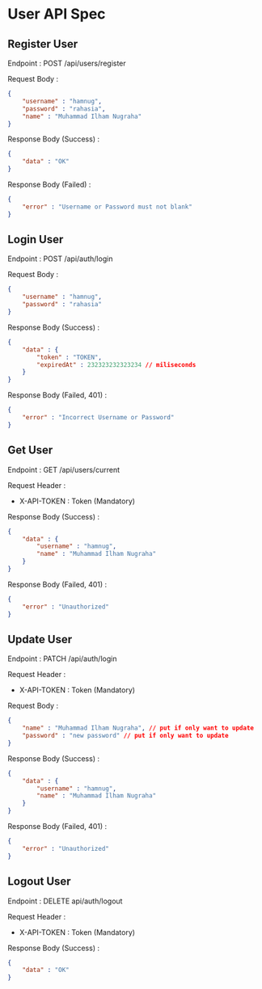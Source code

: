 # User API Spec

## Register User

Endpoint : POST /api/users/register

Request Body : 
```json
{
    "username" : "hamnug",
    "password" : "rahasia",
    "name" : "Muhammad Ilham Nugraha"
}
```

Response Body (Success) : 
```json
{
    "data" : "OK"
}
```

Response Body (Failed) :
```json
{
    "error" : "Username or Password must not blank"
}
``` 


## Login User

Endpoint : POST /api/auth/login

Request Body : 
```json
{
    "username" : "hamnug",
    "password" : "rahasia"
}
```

Response Body (Success) : 
```json
{
    "data" : {
        "token" : "TOKEN",
        "expiredAt" : 232323232323234 // miliseconds
    }
}
```

Response Body (Failed, 401) :
```json
{
    "error" : "Incorrect Username or Password"
}
``` 


## Get User

Endpoint : GET /api/users/current

Request Header : 

- X-API-TOKEN : Token (Mandatory)

Response Body (Success) : 
```json
{
    "data" : {
        "username" : "hamnug",
        "name" : "Muhammad Ilham Nugraha"
    }
}
```

Response Body (Failed, 401) :
```json
{
    "error" : "Unauthorized"
}
``` 


## Update User

Endpoint : PATCH /api/auth/login

Request Header : 

- X-API-TOKEN : Token (Mandatory)

Request Body : 
```json
{
    "name" : "Muhammad Ilham Nugraha", // put if only want to update
    "password" : "new password" // put if only want to update
}
```

Response Body (Success) : 
```json
{
    "data" : {
        "username" : "hamnug",
        "name" : "Muhammad Ilham Nugraha"
    }
}
```

Response Body (Failed, 401) :
```json
{
    "error" : "Unauthorized"
}
``` 


## Logout User

Endpoint : DELETE api/auth/logout

Request Header : 

- X-API-TOKEN : Token (Mandatory)

Response Body (Success) : 
```json
{
    "data" : "OK"
}
```